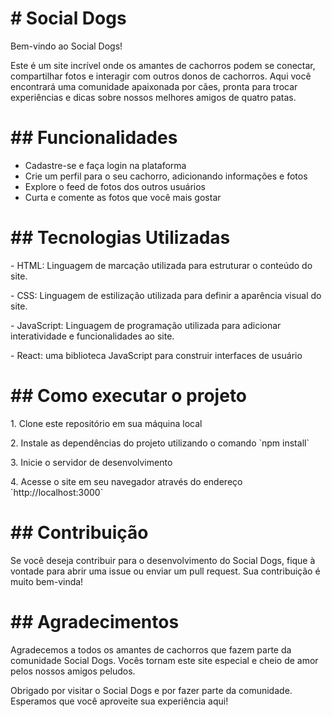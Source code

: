 <h1># Social Dogs</h1>

<p>Bem-vindo ao Social Dogs!</p>

<p>Este é um site incrível onde os amantes de cachorros podem se conectar, compartilhar fotos e interagir com outros donos de cachorros. Aqui você encontrará uma comunidade apaixonada por cães, pronta para trocar experiências e dicas sobre nossos melhores amigos de quatro patas.</p>

<h1>## Funcionalidades</h1>
<ul>
  <li>Cadastre-se e faça login na plataforma</li>
  <li>Crie um perfil para o seu cachorro, adicionando informações e fotos</li>
  <li>Explore o feed de fotos dos outros usuários</li>
  <li>Curta e comente as fotos que você mais gostar</li>
</ul>

<h1>## Tecnologias Utilizadas</h1>

<p>- HTML: Linguagem de marcação utilizada para estruturar o conteúdo do site.</p>
<p>- CSS: Linguagem de estilização utilizada para definir a aparência visual do site.</p>
<p>- JavaScript: Linguagem de programação utilizada para adicionar interatividade e funcionalidades ao site.</p>
<p>- React: uma biblioteca JavaScript para construir interfaces de usuário</p>

<h1>## Como executar o projeto</h1>

<p>1. Clone este repositório em sua máquina local</p>
<p>2. Instale as dependências do projeto utilizando o comando `npm install`</p>
<p>3. Inicie o servidor de desenvolvimento</p>
<p>4. Acesse o site em seu navegador através do endereço `http://localhost:3000`</p>

<h1>## Contribuição</h1>

<p>Se você deseja contribuir para o desenvolvimento do Social Dogs, fique à vontade para abrir uma issue ou enviar um pull request. Sua contribuição é muito bem-vinda!</p>

<h1>## Agradecimentos</h1>

<p>Agradecemos a todos os amantes de cachorros que fazem parte da comunidade Social Dogs. Vocês tornam este site especial e cheio de amor pelos nossos amigos peludos.</p>
<p>Obrigado por visitar o Social Dogs e por fazer parte da comunidade. Esperamos que você aproveite sua experiência aqui!</p>
